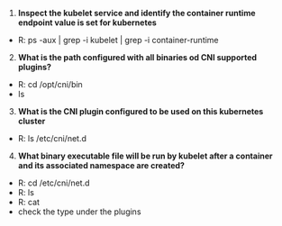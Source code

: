 1. **Inspect the kubelet service and identify the container runtime endpoint value is set for kubernetes**

- R: ps -aux | grep -i kubelet | grep -i container-runtime

2. **What is the path configured with all binaries od CNI supported plugins?**

- R: cd /opt/cni/bin
- ls

3. **What is the CNI plugin configured to be used on this kubernetes cluster**

- R: ls /etc/cni/net.d

4. **What binary executable file will be run by kubelet after a container and its associated namespace are created?**

- R: cd /etc/cni/net.d
- R: ls
- R: cat <file>
- check the type under the plugins